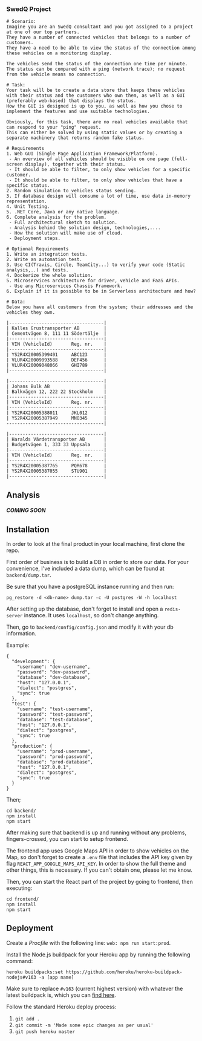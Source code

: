 ### SwedQ Project

```
# Scenario:
Imagine you are an SwedQ consultant and you got assigned to a project at one of our top partners.
They have a number of connected vehicles that belongs to a number of customers.
They have a need to be able to view the status of the connection among these vehicles on a monitoring display.

The vehicles send the status of the connection one time per minute.
The status can be compared with a ping (network trace); no request from the vehicle means no connection.

# Task:
Your task will be to create a data store that keeps these vehicles with their status and the customers who own them, as well as a GUI (preferably web-based) that displays the status.
How the GUI is designed is up to you, as well as how you chose to implement the features and use suitable technologies.

Obviously, for this task, there are no real vehicles available that can respond to your "ping" request.
This can either be solved by using static values or ​​by creating a separate machinery that returns random fake status.

# Requirements
1. Web GUI (Single Page Application Framework/Platform).
 - An overview of all vehicles should be visible on one page (full-screen display), together with their status.
 - It should be able to filter, to only show vehicles for a specific customer.
 - It should be able to filter, to only show vehicles that have a specific status.
2. Random simulation to vehicles status sending.
3. If database design will consume a lot of time, use data in-memory representation.
4. Unit Testing.
5. .NET Core, Java or any native language.
6. Complete analysis for the problem.
 - Full architectural sketch to solution.
 - Analysis behind the solution design, technologies,....
 - How the solution will make use of cloud.
 - Deployment steps.

# Optional Requirements
1. Write an integration tests.
2. Write an automation test.
3. Use CI(Travis, Circle, TeamCity...) to verify your code (Static analysis,..) and tests.
4. Dockerize the whole solution.
5. Microservices architecture for driver, vehicle and FaaS APIs.
 - Use any Microservices Chassis Framework.
6. Explain if it is possible to be in Serverless architecture and how?

# Data:
Below you have all customers from the system; their addresses and the vehicles they own.

|-----------------------------------|
| Kalles Grustransporter AB         |
| Cementvägen 8, 111 11 Södertälje  |
|-----------------------------------|
| VIN (VehicleId)       Reg. nr.    |
|-----------------------------------|
| YS2R4X20005399401     ABC123      |
| VLUR4X20009093588     DEF456      |
| VLUR4X20009048066     GHI789      |
|-----------------------------------|

|-----------------------------------|
| Johans Bulk AB                    |
| Balkvägen 12, 222 22 Stockholm    |
|-----------------------------------|
| VIN (VehicleId)       Reg. nr.    |
|-----------------------------------|
| YS2R4X20005388011     JKL012      |
| YS2R4X20005387949     MNO345      |
------------------------------------|

|-----------------------------------|
| Haralds Värdetransporter AB       |
| Budgetvägen 1, 333 33 Uppsala     |
|-----------------------------------|
| VIN (VehicleId)       Reg. nr.    |
|-----------------------------------|
| YS2R4X20005387765     PQR678      |
| YS2R4X20005387055     STU901      |
|-----------------------------------|
```

## Analysis

##### COMING SOON

## Installation

In order to look at the final product in your local machine, first clone the repo.

First order of business is to build a DB in order to store our data. For your convenience, I've included a data dump, which can be found at `backend/dump.tar`.

Be sure that you have a postgreSQL instance running and then run:

```
pg_restore -d <db-name> dump.tar -c -U postgres -W -h localhost
```

After setting up the database, don't forget to install and open a `redis-server` instance. It uses `localhost`, so don't change anything.

Then, go to `backend/config/config.json` and modify it with your db information.

Example:

```
{
  "development": {
    "username": "dev-username",
    "password": "dev-password",
    "database": "dev-database",
    "host": "127.0.0.1",
    "dialect": "postgres",
    "sync": true
  },
  "test": {
    "username": "test-username",
    "password": "test-password",
    "database": "test-database",
    "host": "127.0.0.1",
    "dialect": "postgres",
    "sync": true
  },
  "production": {
    "username": "prod-username",
    "password": "prod-password",
    "database": "prod-database",
    "host": "127.0.0.1",
    "dialect": "postgres",
    "sync": true
  }
}

```

Then;

```
cd backend/
npm install
npm start
```

After making sure that backend is up and running without any problems, fingers-crossed, you can start to setup frontend.

The frontend app uses Google Maps API in order to show vehicles on the Map, so don't forget to create a `.env` file that includes the API key given by flag `REACT_APP_GOOGLE_MAPS_API_KEY`. In order to show the full theme and other things, this is necessary. If you can't obtain one, please let me know.

Then, you can start the React part of the project by going to frontend, then executing:

```
cd frontend/
npm install
npm start
```

## Deployment

Create a _Procfile_ with the following line: `web: npm run start:prod`.

Install the Node.js buildpack for your Heroku app by running the following command:

```
heroku buildpacks:set https://github.com/heroku/heroku-buildpack-nodejs#v163 -a [app name]
```

Make sure to replace `#v163` (current highest version) with whatever the latest buildpack is, which you can [find here](https://github.com/heroku/heroku-buildpack-nodejs/releases).

Follow the standard Heroku deploy process:

1.  `git add .`
2.  `git commit -m 'Made some epic changes as per usual'`
3.  `git push heroku master`
